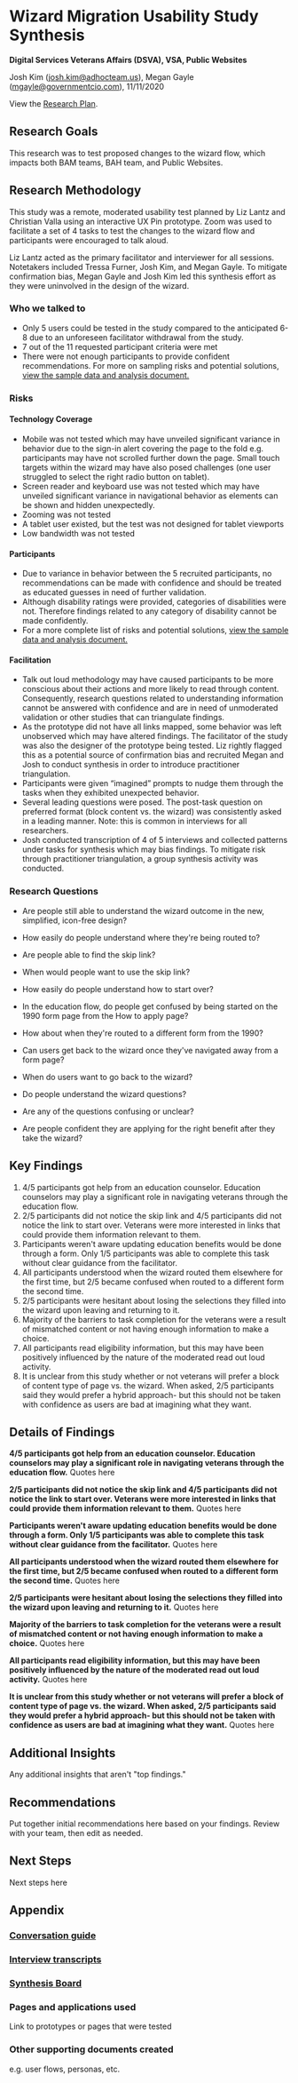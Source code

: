 # Wizard Migration Usability Study Synthesis
**Digital Services Veterans Affairs (DSVA), VSA, Public Websites**<br>

Josh Kim (josh.kim@adhocteam.us), Megan Gayle (mgayle@governmentcio.com), 11/11/2020

View the [Research Plan](https://github.com/department-of-veterans-affairs/va.gov-team/blob/master/products/public-websites/how-to-apply-wizards/discovery/research/wizard-research-plan.md).
## Research Goals 

This research was to test proposed changes to the wizard flow, which impacts both BAM teams, BAH team, and Public Websites.

## Research Methodology 

This study was a remote, moderated usability test planned by Liz Lantz and Christian Valla using an interactive UX Pin prototype. Zoom was used to facilitate a set of 4 tasks to test the changes to the wizard flow and participants were encouraged to talk aloud.

Liz Lantz acted as the primary facilitator and interviewer for all sessions. Notetakers included Tressa Furner, Josh Kim, and Megan Gayle. To mitigate confirmation bias, Megan Gayle and Josh Kim led this synthesis effort as they were uninvolved in the design of the wizard.

### Who we talked to

- Only 5 users could be tested in the study compared to the anticipated 6-8 due to an unforeseen facilitator withdrawal from the study. 
- 7 out of the 11 requested participant criteria were met
- There were not enough participants to provide confident recommendations. For more on sampling risks and potential solutions, [view the sample data and analysis document.](https://github.com/department-of-veterans-affairs/va.gov-team/blob/master/products/public-websites/how-to-apply-wizards/discovery/research/sample-data-analysis.md)

### Risks

#### Technology Coverage
- Mobile was not tested which may have unveiled significant variance in behavior due to the sign-in alert covering the page to the fold e.g. participants may have not scrolled further down the page. Small touch targets within the wizard may have also posed challenges (one user struggled to select the right radio button on tablet).
- Screen reader and keyboard use was not tested which may have unveiled significant variance in navigational behavior as elements can be shown and hidden unexpectedly. 
- Zooming was not tested
- A tablet user existed, but the test was not designed for tablet viewports
- Low bandwidth was not tested

#### Participants
- Due to variance in behavior between the 5 recruited participants, no recommendations can be made with confidence and should be treated as educated guesses in need of further validation.
- Although disability ratings were provided, categories of disabilities were not. Therefore findings related to any category of disability cannot be made confidently.
- For a more complete list of risks and potential solutions, [view the sample data and analysis document.](https://github.com/department-of-veterans-affairs/va.gov-team/blob/master/products/public-websites/how-to-apply-wizards/discovery/research/sample-data-analysis.md)

#### Facilitation
- Talk out loud methodology may have caused participants to be more conscious about their actions and more likely to read through content. Consequently, research questions related to understanding information cannot be answered with confidence and are in need of unmoderated validation or other studies that can triangulate findings.
- As the prototype did not have all links mapped, some behavior was left unobserved which may have altered findings.
The facilitator of the study was also the designer of the prototype being tested. Liz rightly flagged this as a potential source of confirmation bias and recruited Megan and Josh to conduct synthesis in order to introduce practitioner triangulation.
- Participants were given “imagined” prompts to nudge them through the tasks when they exhibited unexpected behavior.
- Several leading questions were posed. The post-task question on preferred format (block content vs. the wizard) was consistently asked in a leading manner. Note: this is common in interviews for all researchers.
- Josh conducted transcription of 4 of 5 interviews and collected patterns under tasks for synthesis which may bias findings. To mitigate risk through practitioner triangulation, a group synthesis activity was conducted. 

### Research Questions

- Are people still able to understand the wizard outcome in the new, simplified, icon-free design?

- How easily do people understand where they're being routed to?

- Are people able to find the skip link?

- When would people want to use the skip link?

- How easily do people understand how to start over?

- In the education flow, do people get confused by being started on the 1990 form page from the How to apply page?

- How about when they're routed to a different form from the 1990?

- Can users get back to the wizard once they've navigated away from a form page?

- When do users want to go back to the wizard?

- Do people understand the wizard questions?

- Are any of the questions confusing or unclear?

- Are people confident they are applying for the right benefit after they take the wizard?

## Key Findings
1. 4/5 participants got help from an education counselor. Education counselors may play a significant role in navigating veterans through the education flow.
2. 2/5 participants did not notice the skip link and 4/5 participants did not notice the link to start over. Veterans were more interested in links that could provide them information relevant to them. 
3. Participants weren't aware updating education benefits would be done through a form. Only 1/5 participants was able to complete this task without clear guidance from the facilitator.
4. All participants understood when the wizard routed them elsewhere for the first time, but 2/5 became confused when routed to a different form the second time.
5. 2/5 participants were hesitant about losing the selections they filled into the wizard upon leaving and returning to it.
6. Majority of the barriers to task completion for the veterans were a result of mismatched content or not having enough information to make a choice.
7. All participants read eligibility information, but this may have been positively influenced by the nature of the moderated read out loud activity.
8. It is unclear from this study whether or not veterans will prefer a block of content type of page vs. the wizard. When asked, 2/5 participants said they would prefer a hybrid approach- but this should not be taken with confidence as users are bad at imagining what they want.

## Details of Findings
**4/5 participants got help from an education counselor. Education counselors may play a significant role in navigating veterans through the education flow.**
Quotes here

**2/5 participants did not notice the skip link and 4/5 participants did not notice the link to start over. Veterans were more interested in links that could provide them information relevant to them.**
Quotes here

**Participants weren't aware updating education benefits would be done through a form. Only 1/5 participants was able to complete this task without clear guidance from the facilitator.**
Quotes here

**All participants understood when the wizard routed them elsewhere for the first time, but 2/5 became confused when routed to a different form the second time.**
Quotes here

**2/5 participants were hesitant about losing the selections they filled into the wizard upon leaving and returning to it.**
Quotes here

**Majority of the barriers to task completion for the veterans were a result of mismatched content or not having enough information to make a choice.**
Quotes here

**All participants read eligibility information, but this may have been positively influenced by the nature of the moderated read out loud activity.**
Quotes here

**It is unclear from this study whether or not veterans will prefer a block of content type of page vs. the wizard. When asked, 2/5 participants said they would prefer a hybrid approach- but this should not be taken with confidence as users are bad at imagining what they want.**
Quotes here

## Additional Insights
Any additional insights that aren't "top findings."

## Recommendations
Put together initial recommendations here based on your findings. Review with your team, then edit as needed.

## Next Steps
Next steps here

## Appendix
### [Conversation guide](https://github.com/department-of-veterans-affairs/va.gov-team/blob/master/products/public-websites/how-to-apply-wizards/discovery/research/wizard-migration-convo-guide.md)

### [Interview transcripts](https://docs.google.com/spreadsheets/d/1WrFzDU3ps-gLkM2IoDk3QNAkq9tZJy4HuYFZ0g9Vs6w/edit?usp=sharing)

### [Synthesis Board](https://app.mural.co/invitation/mural/wizardtesting3761/1604525980427?sender=u2134c22982ad9c7b41798011&key=b3727704-d2fb-4280-8a6c-1a18bb02e841)

### Pages and applications used
Link to prototypes or pages that were tested

### Other supporting documents created
e.g. user flows, personas, etc.

